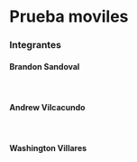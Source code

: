 <h1>Prueba moviles</h1>
<h3>Integrantes</h3>
<h4>Brandon Sandoval</h4> <br>
<h4>Andrew Vilcacundo</h4> <br>
<h4>Washington Villares</h4> <br>
